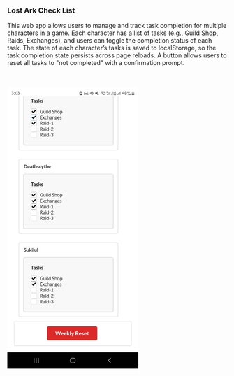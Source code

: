 ### Lost Ark Check List 
This web app allows users to manage and track task completion for multiple characters in a game. Each character has a list of tasks (e.g., Guild Shop, Raids, Exchanges), and users can toggle the completion status of each task. The state of each character’s tasks is saved to localStorage, so the task completion state persists across page reloads. A button allows users to reset all tasks to "not completed" with a confirmation prompt.

<br>
<br>

<img src="Screenshot_20250108_030348_Chrome.jpg" alt="Description" width="300">